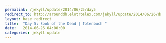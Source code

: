 ```yaml
---
permalink: /jekyll/update/2014/06/26/day5
redirect_to: http://arounddh.elotroalex.com/jekyll/update/2014/06/26/day5
layout: base_redirect
title:  "Day 5: Book of the Dead | Totenbuch "
date:   2014-06-26 04:00:00
categories: jekyll update
---
```

